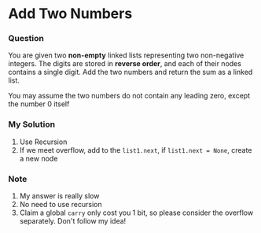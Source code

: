 # Add Two Numbers
### Question
You are given two **non-empty** linked lists representing two non-negative integers. The digits are stored in **reverse order**, and each of their nodes contains a single digit. Add the two numbers and return the sum as a linked list.

You may assume the two numbers do not contain any leading zero, except the number 0 itself

### My Solution
1. Use Recursion
2. If we meet overflow, add to the `list1.next`, if `list1.next = None`, create a new node

### Note
1. My answer is really slow
2. No need to use recursion
3. Claim a global `carry` only cost you 1 bit, so please consider the overflow separately. Don't follow my idea!
